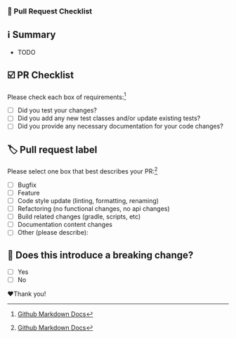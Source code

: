 ### 📝 Pull Request Checklist

<!-- Please make sure to write a user-friendly title for the PR as it is used in the Release Notes. -->

## ℹ️ Summary
<!-- Please add a concise description of your pull request. -->
- TODO

## ☑️ PR Checklist

<!-- Please review and check each box accordingly. All boxes must be checked before a review process can begin. -->

<!-- These checkboxes are clickable once you open the PR -->
Please check each box of requirements:[^1]
- [ ] Did you test your changes?
- [ ] Did you add any new test classes and/or update existing tests?
- [ ] Did you provide any necessary documentation for your code changes?

## 🏷 Pull request label

Please select one box that best describes your PR:[^1]
- [ ] Bugfix
- [ ] Feature
- [ ] Code style update (linting, formatting, renaming)
- [ ] Refactoring (no functional changes, no api changes)
- [ ] Build related changes (gradle, scripts, etc)
- [ ] Documentation content changes
- [ ] Other (please describe):

## 🛑 Does this introduce a breaking change?

- [ ] Yes
- [ ] No

❤️Thank you!

[^1]: [Github Markdown Docs](https://docs.github.com/en/github/writing-on-github/getting-started-with-writing-and-formatting-on-github/basic-writing-and-formatting-syntax#task-lists)
